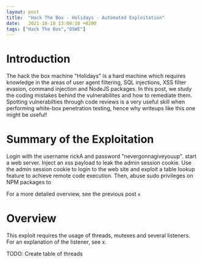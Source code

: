 ```yaml
---
layout: post
title:  "Hack The Box - Holidays - Automated Exploitation"
date:   2021-10-18 13:00:10 +0200
tags: ["Hack The Box","OSWE"]
---
```


# Introduction
The hack the box machine "Holidays" is a hard machine which requires knowledge in the areas of user agent filtering, SQL injections, XSS filter evasion, command injection and NodeJS packages. In this post, we study the coding mistakes behind the vulnerabilites and how to remediate them. Spotting vulnerabilties through code reviews is a very useful skill when performing white-box penetration testing, hence why writeups like this one might be useful!

# Summary of the Exploitation
Login with the username rickA and password "nevergonnagiveyouup". start a web server. Inject an xss payload to leak the admin session cookie. Use the admin session cookie to login to the web site and exploit a table lookup feature to achieve remote code execution. Then, abuse sudo privileges on NPM packages to 

For a more detailed overview, see the previous post `x`

# Overview
This exploit requires the usage of threads, mutexes and several listeners. For an explanation of the listener, see x.


TODO: Create table of threads

